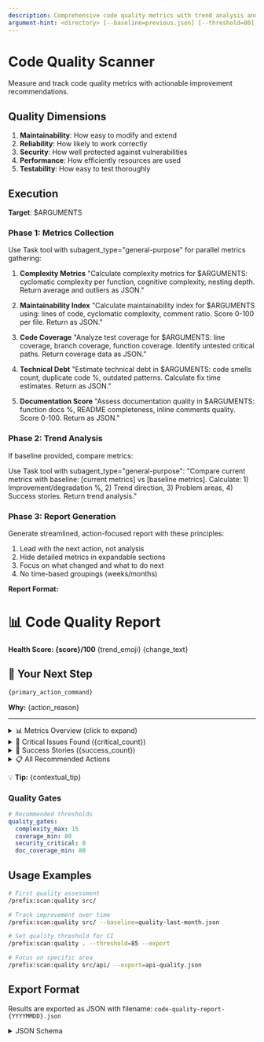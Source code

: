 ```yaml
---
description: Comprehensive code quality metrics with trend analysis and improvement roadmap
argument-hint: <directory> [--baseline=previous.json] [--threshold=80] [--export]
---
```


# Code Quality Scanner

Measure and track code quality metrics with actionable improvement recommendations.

## Quality Dimensions

1. **Maintainability**: How easy to modify and extend
2. **Reliability**: How likely to work correctly
3. **Security**: How well protected against vulnerabilities
4. **Performance**: How efficiently resources are used
5. **Testability**: How easy to test thoroughly

## Execution

**Target**: $ARGUMENTS

### Phase 1: Metrics Collection

Use Task tool with subagent_type="general-purpose" for parallel metrics gathering:

1. **Complexity Metrics**
   "Calculate complexity metrics for $ARGUMENTS: cyclomatic complexity per function, cognitive complexity, nesting depth. Return average and outliers as JSON."

2. **Maintainability Index**
   "Calculate maintainability index for $ARGUMENTS using: lines of code, cyclomatic complexity, comment ratio. Score 0-100 per file. Return as JSON."

3. **Code Coverage**
   "Analyze test coverage for $ARGUMENTS: line coverage, branch coverage, function coverage. Identify untested critical paths. Return coverage data as JSON."

4. **Technical Debt**
   "Estimate technical debt in $ARGUMENTS: code smells count, duplicate code %, outdated patterns. Calculate fix time estimates. Return as JSON."

5. **Documentation Score**
   "Assess documentation quality in $ARGUMENTS: function docs %, README completeness, inline comments quality. Score 0-100. Return as JSON."

### Phase 2: Trend Analysis

If baseline provided, compare metrics:

Use Task tool with subagent_type="general-purpose":
"Compare current metrics with baseline: [current metrics] vs [baseline metrics]. Calculate: 1) Improvement/degradation %, 2) Trend direction, 3) Problem areas, 4) Success stories. Return trend analysis."

### Phase 3: Report Generation

Generate streamlined, action-focused report with these principles:
1. Lead with the next action, not analysis
2. Hide detailed metrics in expandable sections
3. Focus on what changed and what to do next
4. No time-based groupings (weeks/months)

**Report Format:**

# 📊 Code Quality Report

**Health Score: {score}/100** {trend_emoji} {change_text}

## 🎯 Your Next Step

```bash
{primary_action_command}
```

**Why:** {action_reason}

---

<details>
<summary>📊 Metrics Overview (click to expand)</summary>

```
Maintainability: {maint_bar} {maint_score}/100 {maint_trend}
Reliability:     {rel_bar} {rel_score}/100 {rel_trend}
Security:        {sec_bar} {sec_score}/100 {sec_trend}
Performance:     {perf_bar} {perf_score}/100 {perf_trend}
Testability:     {test_bar} {test_score}/100 {test_trend}
```

| Metric           | Current | Previous | Target | Status |
| ---------------- | ------- | -------- | ------ | ------ |
| Code Coverage    | {cov}%  | {p_cov}% | 80%    | {cov_status} |
| Complexity (avg) | {comp}  | {p_comp} | <10    | {comp_status} |
| Duplication      | {dup}%  | {p_dup}% | <5%    | {dup_status} |
| Tech Debt        | {debt}h | {p_debt}h| <20h   | {debt_status} |
| Doc Coverage     | {doc}%  | {p_doc}% | >80%   | {doc_status} |

</details>

<details>
<summary>🚨 Critical Issues Found ({critical_count})</summary>

{critical_issues_list}

</details>

<details>
<summary>🎉 Success Stories ({success_count})</summary>

{success_stories_list}

</details>

<details>
<summary>📋 All Recommended Actions</summary>

**Priority Actions** (sorted by ROI)

```bash
# 1. {action_1_desc}
{action_1_cmd}
# ROI: {action_1_roi}

# 2. {action_2_desc}
{action_2_cmd}
# ROI: {action_2_roi}

# 3. {action_3_desc}
{action_3_cmd}
# ROI: {action_3_roi}
```

**Additional Actions**

{additional_actions_list}

</details>

💡 **Tip:** {contextual_tip}

### Quality Gates

```yaml
# Recommended thresholds
quality_gates:
  complexity_max: 15
  coverage_min: 80
  security_critical: 0
  doc_coverage_min: 80
```

## Usage Examples

```bash
# First quality assessment
/prefix:scan:quality src/

# Track improvement over time
/prefix:scan:quality src/ --baseline=quality-last-month.json

# Set quality threshold for CI
/prefix:scan:quality . --threshold=85 --export

# Focus on specific area
/prefix:scan:quality src/api/ --export=api-quality.json
```

## Export Format

Results are exported as JSON with filename: `code-quality-report-{YYYYMMDD}.json`

<details>
<summary>JSON Schema</summary>

```json
{
  "timestamp": "ISO-8601",
  "overall_score": {current},
  "comparison": {
    "baseline_file": "filename",
    "score_change": {delta}
  },
  "metrics": {
    "maintainability": {score},
    "reliability": {score},
    "security": {score},
    "performance": {score},
    "testability": {score}
  },
  "top_actions": [
    {
      "command": "/prefix:...",
      "reason": "...",
      "roi": {score}
    }
  ]
}
```

</details>
